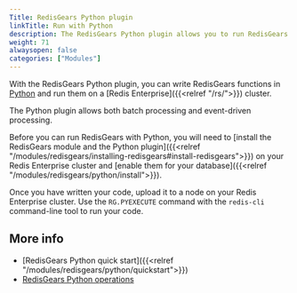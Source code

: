 ```yaml
---
Title: RedisGears Python plugin
linkTitle: Run with Python
description: The RedisGears Python plugin allows you to run RedisGears functions with Python.
weight: 71
alwaysopen: false
categories: ["Modules"]
---
```


With the RedisGears Python plugin, you can write RedisGears functions in [Python](https://www.python.org/) and run them on a [Redis Enterprise]({{<relref "/rs/">}}) cluster.

The Python plugin allows both batch processing and event-driven processing.

Before you can run RedisGears with Python, you will need to [install the RedisGears module and the Python plugin]({{<relref "/modules/redisgears/installing-redisgears#install-redisgears">}}) on your Redis Enterprise cluster and [enable them for your database]({{<relref "/modules/redisgears/python/install">}}).

Once you have written your code, upload it to a node on your Redis Enterprise cluster. Use the `RG.PYEXECUTE` command with the `redis-cli` command-line tool to run your code.

## More info

- [RedisGears Python quick start]({{<relref "/modules/redisgears/python/quickstart">}})
- [RedisGears Python operations](http://oss.redis.com/redisgears/operations.html)
